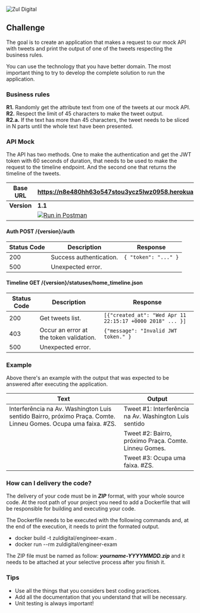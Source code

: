 ![Zul Digital](https://s3-us-west-2.amazonaws.com/blu-static/logo/small_logo_zul-1024.jpg)

## Challenge

The goal is to create an application that makes a request to our mock API with tweets and print the output of one of the tweets respecting the business rules.

You can use the technology that you have better domain. The most important thing to try to develop the complete solution to run the application.

### Business rules
**R1.** Randomly get the attribute text from one of the tweets at our mock API.	  
**R2.** Respect the limit of 45 characters to make the tweet output.  
**R2.a.** If the text has more than 45 characters, the tweet needs to be sliced in N parts until the whole text have been presented.

### API Mock

The API has two methods. One to make the authentication and get the JWT token with 60 seconds of duration, that needs to be used to make the request to the timeline endpoint. And the second one that returns the timeline of the tweets.


|Base URL  | https://n8e480hh63o547stou3ycz5lwz0958.herokuapp.com/ |
| ----------- | ------------------------------------------------------------------------------------ |
|**Version**  | **1.1** |
| | [![Run in Postman](https://run.pstmn.io/button.svg)](https://www.getpostman.com/collections/b7dc95ef39e431d9518a)|

#### Auth POST /{version}/auth

| Status Code | Description | Response |
| ----------- | --------- | ---------|
| 200 | Success authentication. | ```{ "token": "..." }``` |
| 500 | Unexpected error. |  |

#### Timeline GET /{version}/statuses/home_timeline.json

| Status Code | Description | Response |
| ----------- | --------- | ---------|
| 200 | Get tweets list. | ```[{"created_at": "Wed Apr 11 22:15:17 +0000 2018" ... }]``` |
| 403 | Occur an error at the token validation. | ```{"message": "Invalid JWT token." }``` |
| 500 | Unexpected error. |  |

### Example

Above there's an example with the output that was expected to be answered after executing the application.

| Text | Output |
| ---- | ------ |
| Interferência na Av. Washington Luis sentido Bairro, próximo Praça. Comte. Linneu Gomes. Ocupa uma faixa. #ZS. | Tweet #1: Interferência na Av. Washington Luis sentido | 
|  | Tweet #2: Bairro, próximo Praça. Comte. Linneu Gomes. |
|  | Tweet #3: Ocupa uma faixa. #ZS.

### How can I delivery the code?

The delivery of your code must be in ***ZIP*** format, with your whole source code. At the root path of your project you need to add a Dockerfile that will be responsible for building and executing your code.

The Dockerfile needs to be executed with the following commands and, at the end of the execution, it needs to print the formated output.

* docker build -t zuldigital/engineer-exam .
* docker run --rm zuldigital/engineer-exam

The ZIP file must be named as follow: ***yourname-YYYYMMDD.zip*** and it needs to be attached at your selective process after you finish it.

### Tips

* Use all the things that you considers best coding practices.
* Add all the documentation that you understand that will be necessary.
* Unit testing is always important!
